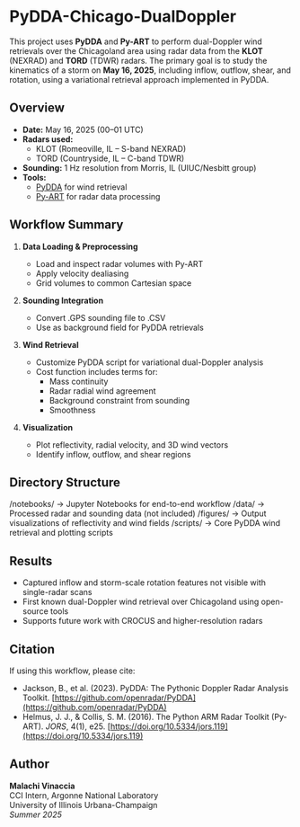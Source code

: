# PyDDA-Chicago-DualDoppler

This project uses **PyDDA** and **Py-ART** to perform dual-Doppler wind retrievals over the Chicagoland area using radar data from the **KLOT** (NEXRAD) and **TORD** (TDWR) radars. The primary goal is to study the kinematics of a storm on **May 16, 2025**, including inflow, outflow, shear, and rotation, using a variational retrieval approach implemented in PyDDA.

## Overview

- **Date:** May 16, 2025 (00–01 UTC)
- **Radars used:**  
  - KLOT (Romeoville, IL – S-band NEXRAD)  
  - TORD (Countryside, IL – C-band TDWR)
- **Sounding:** 1 Hz resolution from Morris, IL (UIUC/Nesbitt group)
- **Tools:**  
  - [PyDDA](https://github.com/openradar/PyDDA) for wind retrieval  
  - [Py-ART](https://github.com/ARM-DOE/pyart) for radar data processing

## Workflow Summary

1. **Data Loading & Preprocessing**  
   - Load and inspect radar volumes with Py-ART  
   - Apply velocity dealiasing  
   - Grid volumes to common Cartesian space

2. **Sounding Integration**  
   - Convert .GPS sounding file to .CSV  
   - Use as background field for PyDDA retrievals

3. **Wind Retrieval**  
   - Customize PyDDA script for variational dual-Doppler analysis  
   - Cost function includes terms for:
     - Mass continuity
     - Radar radial wind agreement
     - Background constraint from sounding
     - Smoothness

4. **Visualization**  
   - Plot reflectivity, radial velocity, and 3D wind vectors  
   - Identify inflow, outflow, and shear regions

## Directory Structure

/notebooks/ → Jupyter Notebooks for end-to-end workflow
/data/ → Processed radar and sounding data (not included)
/figures/ → Output visualizations of reflectivity and wind fields
/scripts/ → Core PyDDA wind retrieval and plotting scripts

## Results

- Captured inflow and storm-scale rotation features not visible with single-radar scans
- First known dual-Doppler wind retrieval over Chicagoland using open-source tools
- Supports future work with CROCUS and higher-resolution radars

## Citation

If using this workflow, please cite:

- Jackson, B., et al. (2023). PyDDA: The Pythonic Doppler Radar Analysis Toolkit. [https://github.com/openradar/PyDDA](https://github.com/openradar/PyDDA)  
- Helmus, J. J., & Collis, S. M. (2016). The Python ARM Radar Toolkit (Py-ART). *JORS*, 4(1), e25. [https://doi.org/10.5334/jors.119](https://doi.org/10.5334/jors.119)

## Author

**Malachi Vinaccia**  
CCI Intern, Argonne National Laboratory  
University of Illinois Urbana-Champaign  
*Summer 2025*
